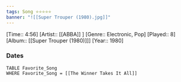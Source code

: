 ```yaml
---
tags: Song ⭐⭐⭐⭐⭐ 
banner: "![[Super Trouper (1980).jpg]]"
---
```

[Time:: 4:56]
[Artist:: [[ABBA]] ]
[Genre:: Electronic, Pop]
[Played:: 8]
[Album:: [[Super Trouper (1980)]]]
[Year:: 1980]
### Dates
````dataview
TABLE Favorite_Song
WHERE Favorite_Song = [[The Winner Takes It All]]
````